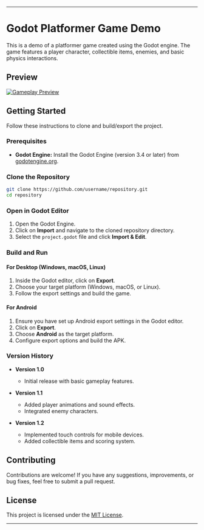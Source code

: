 
---

# Godot Platformer Game Demo

This is a demo of a platformer game created using the Godot engine. The game features a player character, collectible items, enemies, and basic physics interactions.

## Preview

[![Gameplay Preview](preview.gif)](https://example.com)

## Getting Started

Follow these instructions to clone and build/export the project.

### Prerequisites

- **Godot Engine:** Install the Godot Engine (version 3.4 or later) from [godotengine.org](https://godotengine.org/download).

### Clone the Repository

```bash
git clone https://github.com/username/repository.git
cd repository
```

### Open in Godot Editor

1. Open the Godot Engine.
2. Click on **Import** and navigate to the cloned repository directory.
3. Select the `project.godot` file and click **Import & Edit**.

### Build and Run

#### For Desktop (Windows, macOS, Linux)

1. Inside the Godot editor, click on **Export**.
2. Choose your target platform (Windows, macOS, or Linux).
3. Follow the export settings and build the game.

#### For Android

1. Ensure you have set up Android export settings in the Godot editor.
2. Click on **Export**.
3. Choose **Android** as the target platform.
4. Configure export options and build the APK.

### Version History

- **Version 1.0**
  - Initial release with basic gameplay features.
  
- **Version 1.1**
  - Added player animations and sound effects.
  - Integrated enemy characters.
  
- **Version 1.2**
  - Implemented touch controls for mobile devices.
  - Added collectible items and scoring system.

## Contributing

Contributions are welcome! If you have any suggestions, improvements, or bug fixes, feel free to submit a pull request.

## License

This project is licensed under the [MIT License](LICENSE).

---

